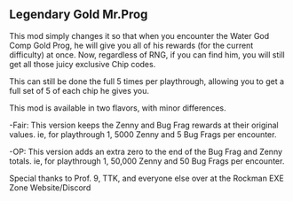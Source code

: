 Legendary Gold Mr.Prog
----------------------

This mod simply changes it so that when you encounter the Water God Comp Gold Prog, he will give you all of his rewards (for the current difficulty) at once. Now, regardless of RNG, if you can find him, you will still get all those juicy exclusive Chip codes.

This can still be done the full 5 times per playthrough, allowing you to get a full set of 5 of each chip he gives you.


This mod is available in two flavors, with minor differences.

-Fair: This version keeps the Zenny and Bug Frag rewards at their original values. ie, for playthrough 1, 5000 Zenny and 5 Bug Frags per encounter.

-OP: This version adds an extra zero to the end of the Bug Frag and Zenny totals. ie, for playthrough 1, 50,000 Zenny and 50 Bug Frags per encounter.


Special thanks to Prof. 9, TTK, and everyone else over at the Rockman EXE Zone Website/Discord
